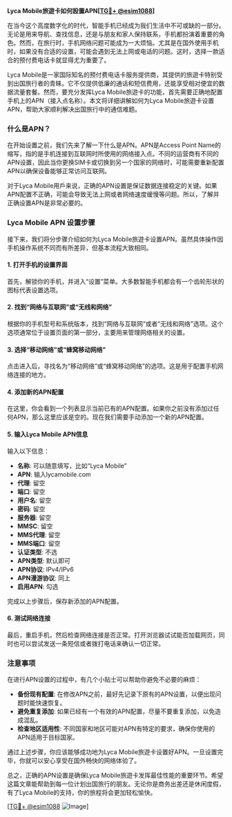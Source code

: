 **Lyca Mobile旅遊卡如何設置APN[[TG💪+ @esim1088](https://t.me/s/esim1088)]**

在当今这个高度数字化的时代，智能手机已经成为我们生活中不可或缺的一部分。无论是用来导航、查找信息，还是与朋友和家人保持联系，手机都扮演着重要的角色。然而，在旅行时，手机网络问题可能成为一大烦恼。尤其是在国外使用手机时，如果没有合适的设置，可能会遇到无法上网或电话的问题。这时，选择一款适合的预付费电话卡就显得尤为重要了。

Lyca Mobile是一家国际知名的预付费电话卡服务提供商，其提供的旅遊卡特别受到出国旅行者的青睐。它不仅提供低廉的通话和短信费用，还能享受相对便宜的数据流量套餐。然而，要充分发挥Lyca Mobile旅遊卡的功能，首先需要正确地配置手机上的APN（接入点名称）。本文将详细讲解如何为Lyca Mobile旅遊卡设置APN，帮助大家顺利解决出国旅行中的通信难题。

### 什么是APN？

在开始设置之前，我们先来了解一下什么是APN。APN是Access Point Name的缩写，指的是手机连接到互联网时所使用的网络接入点。不同的运营商有不同的APN设置，因此当你更换SIM卡或切换到另一个国家的网络时，可能需要重新配置APN以确保设备能够正常访问互联网。

对于Lyca Mobile用戶来说，正确的APN设置是保证数据连接稳定的关键。如果APN配置不正确，可能会导致无法上网或者网络速度缓慢等问题。所以，了解并正确设置APN是非常必要的。

### Lyca Mobile APN 设置步骤

接下来，我们将分步骤介绍如何为Lyca Mobile旅遊卡设置APN。虽然具体操作因手机操作系统不同而有所差异，但基本流程大致相同。

#### 1. 打开手机的设置界面

首先，解锁你的手机，并进入“设置”菜单。大多数智能手机都会有一个齿轮形状的图标代表设置选项。

#### 2. 找到“网络与互联网”或“无线和网络”

根据你的手机型号和系统版本，找到“网络与互联网”或者“无线和网络”选项。这个选项通常位于设置页面的第一部分，主要用来管理网络相关的设置。

#### 3. 选择“移动网络”或“蜂窝移动网络”

点击进入后，寻找名为“移动网络”或“蜂窝移动网络”的选项。这是用于配置手机网络连接的地方。

#### 4. 添加新的APN配置

在这里，你会看到一个列表显示当前已有的APN配置。如果你之前没有添加过任何APN，那么这里应该是空的。现在我们需要手动添加一个新的APN配置。

#### 5. 输入Lyca Mobile APN信息

输入以下信息：

- **名称**: 可以随意填写，比如“Lyca Mobile”
- **APN**: 输入lycamobile.com
- **代理**: 留空
- **端口**: 留空
- **用户名**: 留空
- **密码**: 留空
- **服务器**: 留空
- **MMSC**: 留空
- **MMS代理**: 留空
- **MMS端口**: 留空
- **认证类型**: 不选
- **APN类型**: 默认即可
- **APN协议**: IPv4/IPv6
- **APN漫游协议**: 同上
- **启用APN**: 勾选

完成以上步骤后，保存新添加的APN配置。

#### 6. 测试网络连接

最后，重启手机，然后检查网络连接是否正常。打开浏览器试试能否加载网页，同时也可以尝试发送一条短信或者拨打电话来确认一切正常。

### 注意事项

在进行APN设置的过程中，有几个小贴士可以帮助你避免不必要的麻烦：

- **备份现有配置**: 在修改APN之前，最好先记录下原有的APN设置，以便出现问题时能快速恢复。
- **避免重复添加**: 如果已经有一个有效的APN配置，尽量不要重复添加，以免造成混乱。
- **检查地区适用性**: 不同国家和地区可能对APN有特定的要求，确保你使用的APN适用于目标国家。

通过上述步骤，你应该能够成功地为Lyca Mobile旅遊卡设置好APN。一旦设置完毕，你就可以安心享受在国外畅快的网络体验了。

总之，正确的APN设置是确保Lyca Mobile旅遊卡发挥最佳性能的重要环节。希望这篇文章能帮助到每一位计划出国旅行的朋友。无论你是商务出差还是休闲度假，有了Lyca Mobile的支持，你的旅程将会更加轻松愉快。

[[TG💪+ @esim1088](https://t.me/s/esim1088) ![Image](https://i.postimg.cc/4NQfJmqS/Snipaste-2025-05-13-00-14-12.png)]